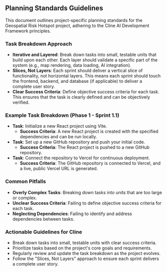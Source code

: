 ## Planning Standards Guidelines

This document outlines project-specific planning standards for the Geospatial Risk Hotspot project, adhering to the Cline AI Development Framework principles.

### Task Breakdown Approach
- **Iterative and Layered**: Break down tasks into small, testable units that build upon each other. Each layer should validate a specific part of the system (e.g., map rendering, data loading, AI integration).
- **Slices, Not Layers**: Each sprint should deliver a vertical slice of functionality, not horizontal layers. This means each sprint should touch the frontend, backend, and database (if applicable) to deliver a complete user story.
- **Clear Success Criteria**: Define objective success criteria for each task. This ensures that the task is clearly defined and can be objectively verified.

### Example Task Breakdown (Phase 1 - Sprint 1.1)
- **Task**: Initialize a new React project using Vite.
  - **Success Criteria**: A new React project is created with the specified dependencies and can be run locally.
- **Task**: Set up a new GitHub repository and push your initial code.
  - **Success Criteria**: The React project is pushed to a new GitHub repository.
- **Task**: Connect the repository to Vercel for continuous deployment.
  - **Success Criteria**: The GitHub repository is connected to Vercel, and a live, public Vercel URL is generated.

### Common Pitfalls
- **Overly Complex Tasks**: Breaking down tasks into units that are too large or complex.
- **Unclear Success Criteria**: Failing to define objective success criteria for each task.
- **Neglecting Dependencies**: Failing to identify and address dependencies between tasks.

### Actionable Guidelines for Cline
- Break down tasks into small, testable units with clear success criteria.
- Prioritize tasks based on the project's core goals and requirements.
- Regularly review and update the task breakdown as the project evolves.
- Follow the "Slices, Not Layers" approach to ensure each sprint delivers a complete user story.
